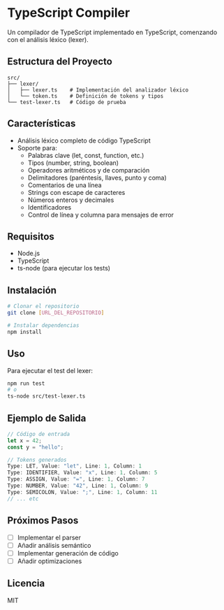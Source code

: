 # TypeScript Compiler

Un compilador de TypeScript implementado en TypeScript, comenzando con el análisis léxico (lexer).

## Estructura del Proyecto

```
src/
├── lexer/
│   ├── lexer.ts    # Implementación del analizador léxico
│   └── token.ts    # Definición de tokens y tipos
└── test-lexer.ts   # Código de prueba
```

## Características

- Análisis léxico completo de código TypeScript
- Soporte para:
  - Palabras clave (let, const, function, etc.)
  - Tipos (number, string, boolean)
  - Operadores aritméticos y de comparación
  - Delimitadores (paréntesis, llaves, punto y coma)
  - Comentarios de una línea
  - Strings con escape de caracteres
  - Números enteros y decimales
  - Identificadores
  - Control de línea y columna para mensajes de error

## Requisitos

- Node.js
- TypeScript
- ts-node (para ejecutar los tests)

## Instalación

```bash
# Clonar el repositorio
git clone [URL_DEL_REPOSITORIO]

# Instalar dependencias
npm install
```

## Uso

Para ejecutar el test del lexer:

```bash
npm run test
# o
ts-node src/test-lexer.ts
```

## Ejemplo de Salida

```typescript
// Código de entrada
let x = 42;
const y = "hello";

// Tokens generados
Type: LET, Value: "let", Line: 1, Column: 1
Type: IDENTIFIER, Value: "x", Line: 1, Column: 5
Type: ASSIGN, Value: "=", Line: 1, Column: 7
Type: NUMBER, Value: "42", Line: 1, Column: 9
Type: SEMICOLON, Value: ";", Line: 1, Column: 11
// ... etc
```

## Próximos Pasos

- [ ] Implementar el parser
- [ ] Añadir análisis semántico
- [ ] Implementar generación de código
- [ ] Añadir optimizaciones

## Licencia

MIT 